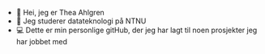 - 👋 Hei, jeg er Thea Ahlgren
- 🌱 Jeg studerer datateknologi på NTNU
- 💻 Dette er min personlige gitHub, der jeg har lagt til noen prosjekter jeg har jobbet med

<!---
theaahl/theaahl is a ✨ special ✨ repository because its `README.md` (this file) appears on your GitHub profile.
You can click the Preview link to take a look at your changes.
--->
